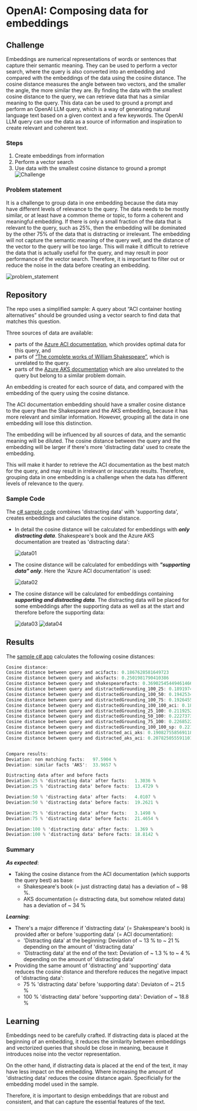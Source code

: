 # OpenAI: Composing data for embeddings

## Challenge

Embeddings are numerical representations of words or sentences that capture their semantic meaning. They can be used to perform a vector search, where the query is also converted into an embedding and compared with the embeddings of the data using the cosine distance. The cosine distance measures the angle between two vectors, and the smaller the angle, the more similar they are. By finding the data with the smallest cosine distance to the query, we can retrieve data that has a similar meaning to the query. This data can be used to ground a prompt and perform an OpenAI LLM query, which is a way of generating natural language text based on a given context and a few keywords. The OpenAI LLM query can use the data as a source of information and inspiration to create relevant and coherent text.

### Steps

1) Create embeddings from information
2) Perform a vector search
3) Use data with the smallest cosine distance to ground a prompt
![Challenge](./media/img/challenge.png)

### Problem statement

It is a challenge to group data in one embedding because the data may have different levels of relevance to the query. The data needs to be mostly similar, or at least have a common theme or topic, to form a coherent and meaningful embedding. If there is only a small fraction of the data that is relevant to the query, such as 25%, then the embedding will be dominated by the other 75% of the data that is distracting or irrelevant. The embedding will not capture the semantic meaning of the query well, and the distance of the vector to the query will be too large. This will make it difficult to retrieve the data that is actually useful for the query, and may result in poor performance of the vector search. Therefore, it is important to filter out or reduce the noise in the data before creating an embedding.

![problem_statement](./media/img/problem_statement.png)

## Repository

The repo uses a simplified sample: A query about “ACI container hosting alternatives” should be grounded using a vector search to find data that matches this question. 

Three sources of data are available: 
- parts of the [Azure ACI documentation](./src/assets/acifacts.txt), which provides optimal data for this query, and 
- parts of [“The complete works of William Shakespeare”](./src/assets/shakespearefacts.txt), which is unrelated to the query. 
- parts of the [Azure AKS documentation](./src/assets/aksfacts.txt) which are also unrelated to the query but belong to a similar problem domain.

An embedding is created for each source of data, and compared with the embedding of the query using the cosine distance.

The ACI documentation embedding should have a smaller cosine distance to the query than the Shakespeare and the AKS embedding, because it has more relevant and similar information. However, grouping all the data in one embedding will lose this distinction. 

The embedding will be influenced by all sources of data, and the semantic meaning will be diluted. The cosine distance between the query and the embedding will be larger if there's more 'distracting data' used to create the embedding.

This will make it harder to retrieve the ACI documentation as the best match for the query, and may result in irrelevant or inaccurate results. Therefore, grouping data in one embedding is a challenge when the data has different levels of relevance to the query.

### Sample Code

The [c# sample code](./src/Embeddings.ipynb) combines 'distracting data' with 'supporting data', creates enbeddings and caluclates the cosine distance.

- In detail the cosine distance will be calculated for embeddings with ***only distracting data***. Shakespeare's book and the Azure AKS documentation are treated as 'distracting data':

    ![data01](./media/img/data_01.png)

- The cosine distance will be calculated for embeddings with ***"supporting data" only***. Here the 'Azure ACI documentation' is used:

    ![data02](./media/img/data_02.png)

- The cosine distance will be calculated for embeddings containing ***supporting and distracting data***. The distracting data will be placed for some embeddings after the supporting data as well as at the start and therefore before the supporting data:

    ![data03](./media/img/data_03.png)
    ![data04](./media/img/data_04.png)


## Results

The [sample c# app](./src/Embeddings.ipynb) calculates the following cosine distances:

```csharp
Cosine distance:
Cosine distance between query and acifacts: 0.1867628581649723
Cosine distance between query and aksfacts: 0.2501981790410386
Cosine distance between query and shakespearefacts: 0.36902545449461466
Cosine distance between query and distractedGrounding_100_25: 0.18919742913467197
Cosine distance between query and distractedGrounding_100_50: 0.1942534476349791
Cosine distance between query and distractedGrounding_100_75: 0.19264550879180653
Cosine distance between query and distractedGrounding_100_100_aci: 0.18931963697269438
Cosine distance between query and distractedGrounding_25_100: 0.21192521407481446
Cosine distance between query and distractedGrounding_50_100: 0.22273735568962805
Cosine distance between query and distractedGrounding_75_100: 0.22685229402738571
Cosine distance between query and distractedGrounding_100_100_sp: 0.22190080773419452
Cosine distance between query and distracted_aci_aks: 0.19082755856911848
Cosine distance between query and distracted_aks_aci: 0.20782505559110165 


Compare results:
Deviation: non matching facts: 	 97.5904 %
Deviation: similar facts 'AKS':	 33.9657 % 

Distracting data after and before facts
Deviation:25 % 'distracting data' after facts: 	 1.3036 %
Deviation:25 % 'distracting data' before facts:  13.4729 % 

Deviation:50 % 'distracting data' after facts: 	 4.0107 %
Deviation:50 % 'distracting data' before facts:  19.2621 % 

Deviation:75 % 'distracting data' after facts: 	 3.1498 %
Deviation:75 % 'distracting data' before facts:  21.4654 %  

Deviation:100 % 'distracting data' after facts:  1.369 %
Deviation:100 % 'distracting data' before facts: 18.8142 % 
```

### Summary

***As expected***:
- Taking the cosine distance from the ACI documentation (which supports the query best) as base:
  - Shakespeare's book (= just distracting data) has a deviation of ~ 98 %.
  - AKS documentation (= distracting data, but somehow related data) has a deviation of ~ 34 %

***Learning***:
- There's a major difference if 'distracting data' (= Shakespeare's book) is provided after or before 'supporting data' (= ACI documentation):
  - 'Distracting data' at the beginning: Deviation of ~ 13 % to ~ 21 % depending on the amount of 'distracting data'
  - 'Distracting data' at the end of the text: Deviation of ~ 1.3 % to ~ 4 % depending on the amount of 'distracting data'
- Providing the same amount of 'distracting' and 'supporting' data reduces the cosine distance and therefore reduces the negative impact of 'distracting data':
  - 75 % 'distracting data' before 'supporting data':  Deviaton of ~ 21.5 %
  - 100 % 'distracting data' before 'supporting data': Deviation of ~ 18.8 % 

## Learning

Embeddings need to be carefully crafted. If distracting data is placed at the beginning of an embedding, it reduces the similarity between embeddings and vectorized queries that should be close in meaning, because it introduces noise into the vector representation. 

On the other hand, if distracting data is placed at the end of the text, it may have less impact on the embedding. Where increasing the amount of 'distracting data' reduces the cosine distance again. Specificially for the embedding model used in the sample. 

Therefore, it is important to design embeddings that are robust and consistent, and that can capture the essential features of the text.
